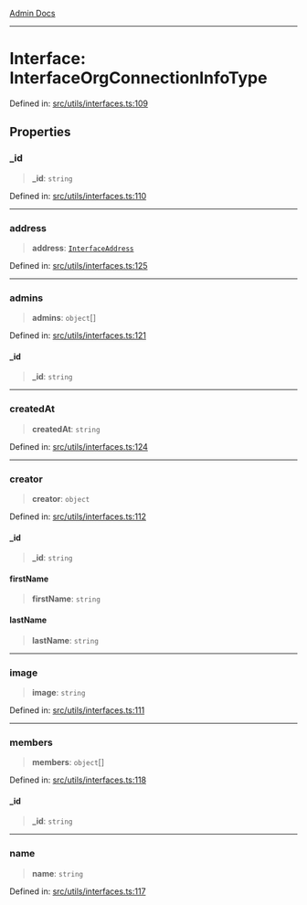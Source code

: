 [Admin Docs](/)

***

# Interface: InterfaceOrgConnectionInfoType

Defined in: [src/utils/interfaces.ts:109](https://github.com/PalisadoesFoundation/talawa-admin/blob/main/src/utils/interfaces.ts#L109)

## Properties

### \_id

> **\_id**: `string`

Defined in: [src/utils/interfaces.ts:110](https://github.com/PalisadoesFoundation/talawa-admin/blob/main/src/utils/interfaces.ts#L110)

***

### address

> **address**: [`InterfaceAddress`](InterfaceAddress.md)

Defined in: [src/utils/interfaces.ts:125](https://github.com/PalisadoesFoundation/talawa-admin/blob/main/src/utils/interfaces.ts#L125)

***

### admins

> **admins**: `object`[]

Defined in: [src/utils/interfaces.ts:121](https://github.com/PalisadoesFoundation/talawa-admin/blob/main/src/utils/interfaces.ts#L121)

#### \_id

> **\_id**: `string`

***

### createdAt

> **createdAt**: `string`

Defined in: [src/utils/interfaces.ts:124](https://github.com/PalisadoesFoundation/talawa-admin/blob/main/src/utils/interfaces.ts#L124)

***

### creator

> **creator**: `object`

Defined in: [src/utils/interfaces.ts:112](https://github.com/PalisadoesFoundation/talawa-admin/blob/main/src/utils/interfaces.ts#L112)

#### \_id

> **\_id**: `string`

#### firstName

> **firstName**: `string`

#### lastName

> **lastName**: `string`

***

### image

> **image**: `string`

Defined in: [src/utils/interfaces.ts:111](https://github.com/PalisadoesFoundation/talawa-admin/blob/main/src/utils/interfaces.ts#L111)

***

### members

> **members**: `object`[]

Defined in: [src/utils/interfaces.ts:118](https://github.com/PalisadoesFoundation/talawa-admin/blob/main/src/utils/interfaces.ts#L118)

#### \_id

> **\_id**: `string`

***

### name

> **name**: `string`

Defined in: [src/utils/interfaces.ts:117](https://github.com/PalisadoesFoundation/talawa-admin/blob/main/src/utils/interfaces.ts#L117)
